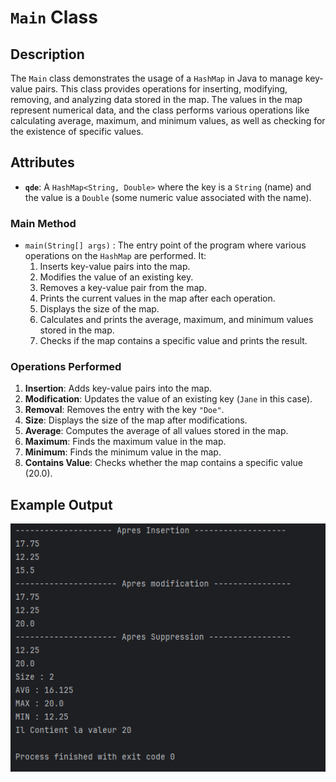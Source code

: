 # `Main` Class 

## Description
The `Main` class demonstrates the usage of a `HashMap` in Java to manage key-value pairs. This class provides operations for inserting, modifying, removing, and analyzing data stored in the map. The values in the map represent numerical data, and the class performs various operations like calculating average, maximum, and minimum values, as well as checking for the existence of specific values.

## Attributes
- **`qde`**: A `HashMap<String, Double>` where the key is a `String` (name) and the value is a `Double` (some numeric value associated with the name).

### Main Method
- `main(String[] args)` : The entry point of the program where various operations on the `HashMap` are performed. It:
    1. Inserts key-value pairs into the map.
    2. Modifies the value of an existing key.
    3. Removes a key-value pair from the map.
    4. Prints the current values in the map after each operation.
    5. Displays the size of the map.
    6. Calculates and prints the average, maximum, and minimum values stored in the map.
    7. Checks if the map contains a specific value and prints the result.

### Operations Performed
1. **Insertion**: Adds key-value pairs into the map.
2. **Modification**: Updates the value of an existing key (`Jane` in this case).
3. **Removal**: Removes the entry with the key `"Doe"`.
4. **Size**: Displays the size of the map after modifications.
5. **Average**: Computes the average of all values stored in the map.
6. **Maximum**: Finds the maximum value in the map.
7. **Minimum**: Finds the minimum value in the map.
8. **Contains Value**: Checks whether the map contains a specific value (20.0).

## Example Output
***![](captures/Ex2-exe.png)***
